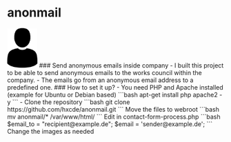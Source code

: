 # anonmail
<img src="https://raw.githubusercontent.com/hxcde/anonmail/main/logo1.png" width="70" />
### Send anonymous emails inside company
- I built this project to be able to send anonymous emails to the works council within the company.
- The emails go from an anonymous email address to a predefined one.
### How to set it up?
- You need PHP and Apache installed (example for Ubuntu or Debian based)
```bash
apt-get install php apache2 -y
```
- Clone the repository
```bash
git clone https://github.com/hxcde/anonmail.git
```
Move the files to webroot
```bash
mv anonmail/* /var/www/html/
```
Edit in contact-form-process.php
```bash
$email_to = "recipient@example.de";
$email = 'sender@example.de';
```
Change the images as needed
